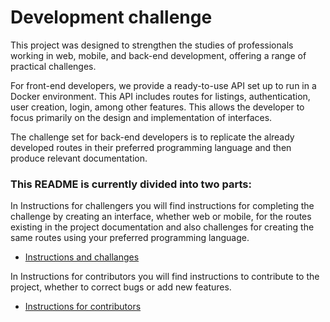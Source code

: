 # Development challenge

This project was designed to strengthen the studies of professionals working in web, mobile, and back-end development, offering a range of practical challenges.

For front-end developers, we provide a ready-to-use API set up to run in a Docker environment. This API includes routes for listings, authentication, user creation, login, among other features. This allows the developer to focus primarily on the design and implementation of interfaces.

The challenge set for back-end developers is to replicate the already developed routes in their preferred programming language and then produce relevant documentation.


### This **README** is currently divided into two parts:

In Instructions for challengers you will find instructions for completing the challenge by creating an interface, whether web or mobile, for the routes existing in the project documentation and also challenges for creating the same routes using your preferred programming language.
- [Instructions and challanges](readme_files/challenged.md)

In Instructions for contributors you will find instructions to contribute to the project, whether to correct bugs or add new features.
- [Instructions for contributors](readme_files/contributors.md)

